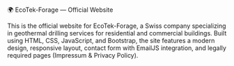 ﻿🌍 EcoTek-Forage — Official Website

This is the official website for EcoTek-Forage, a Swiss company specializing in geothermal drilling services for residential and commercial buildings.
Built using HTML, CSS, JavaScript, and Bootstrap, the site features a modern design, responsive layout, contact form with EmailJS integration, and legally required pages (Impressum & Privacy Policy).
